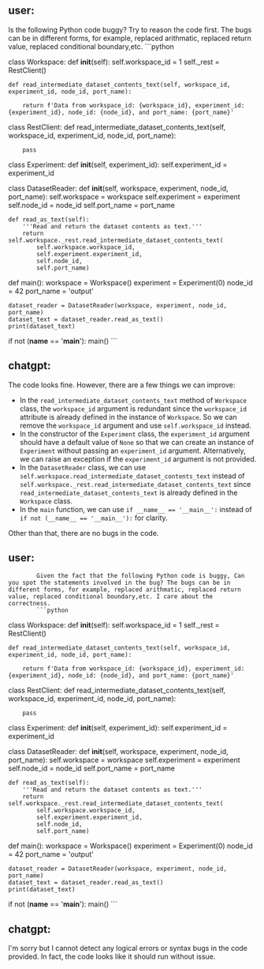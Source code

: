 

## user: 

Is the following Python code buggy? Try to reason the code first. The bugs can be in different forms, for example, replaced arithmatic, replaced return value, replaced conditional boundary,etc.
            ```python
            








class Workspace:
    def __init__(self):
        self.workspace_id = 1
        self._rest = RestClient()
    
    def read_intermediate_dataset_contents_text(self, workspace_id, experiment_id, node_id, port_name):
        
        return f'Data from workspace_id: {workspace_id}, experiment_id: {experiment_id}, node_id: {node_id}, and port_name: {port_name}'


class RestClient:
    def read_intermediate_dataset_contents_text(self, workspace_id, experiment_id, node_id, port_name):
        
        pass


class Experiment:
    def __init__(self, experiment_id):
        self.experiment_id = experiment_id


class DatasetReader:
    def __init__(self, workspace, experiment, node_id, port_name):
        self.workspace = workspace
        self.experiment = experiment
        self.node_id = node_id
        self.port_name = port_name
    
    def read_as_text(self):
        '''Read and return the dataset contents as text.'''
        return self.workspace._rest.read_intermediate_dataset_contents_text(
            self.workspace.workspace_id, 
            self.experiment.experiment_id, 
            self.node_id, 
            self.port_name)



def main():
    workspace = Workspace()
    experiment = Experiment(0)
    node_id = 42
    port_name = 'output'
    
    dataset_reader = DatasetReader(workspace, experiment, node_id, port_name)
    dataset_text = dataset_reader.read_as_text()
    print(dataset_text)


if not (__name__ == '__main__'):
    main()
            ```
            

## chatgpt: 

The code looks fine. However, there are a few things we can improve:

- In the `read_intermediate_dataset_contents_text` method of `Workspace` class, the `workspace_id` argument is redundant since the `workspace_id` attribute is already defined in the instance of `Workspace`. So we can remove the `workspace_id` argument and use `self.workspace_id` instead.
- In the constructor of the `Experiment` class, the `experiment_id` argument should have a default value of `None` so that we can create an instance of `Experiment` without passing an `experiment_id` argument. Alternatively, we can raise an exception if the `experiment_id` argument is not provided.
- In the `DatasetReader` class, we can use `self.workspace.read_intermediate_dataset_contents_text` instead of `self.workspace._rest.read_intermediate_dataset_contents_text` since `read_intermediate_dataset_contents_text` is already defined in the `Workspace` class.
- In the `main` function, we can use `if __name__ == '__main__':` instead of `if not (__name__ == '__main__'):` for clarity.

Other than that, there are no bugs in the code.

## user: 


            Given the fact that the following Python code is buggy, Can you spot the statements involved in the bug? The bugs can be in different forms, for example, replaced arithmatic, replaced return value, replaced conditional boundary,etc. I care about the correctness.
            ```python
            








class Workspace:
    def __init__(self):
        self.workspace_id = 1
        self._rest = RestClient()
    
    def read_intermediate_dataset_contents_text(self, workspace_id, experiment_id, node_id, port_name):
        
        return f'Data from workspace_id: {workspace_id}, experiment_id: {experiment_id}, node_id: {node_id}, and port_name: {port_name}'


class RestClient:
    def read_intermediate_dataset_contents_text(self, workspace_id, experiment_id, node_id, port_name):
        
        pass


class Experiment:
    def __init__(self, experiment_id):
        self.experiment_id = experiment_id


class DatasetReader:
    def __init__(self, workspace, experiment, node_id, port_name):
        self.workspace = workspace
        self.experiment = experiment
        self.node_id = node_id
        self.port_name = port_name
    
    def read_as_text(self):
        '''Read and return the dataset contents as text.'''
        return self.workspace._rest.read_intermediate_dataset_contents_text(
            self.workspace.workspace_id, 
            self.experiment.experiment_id, 
            self.node_id, 
            self.port_name)



def main():
    workspace = Workspace()
    experiment = Experiment(0)
    node_id = 42
    port_name = 'output'
    
    dataset_reader = DatasetReader(workspace, experiment, node_id, port_name)
    dataset_text = dataset_reader.read_as_text()
    print(dataset_text)


if not (__name__ == '__main__'):
    main()
            ```
            

## chatgpt: 

I'm sorry but I cannot detect any logical errors or syntax bugs in the code provided. In fact, the code looks like it should run without issue.